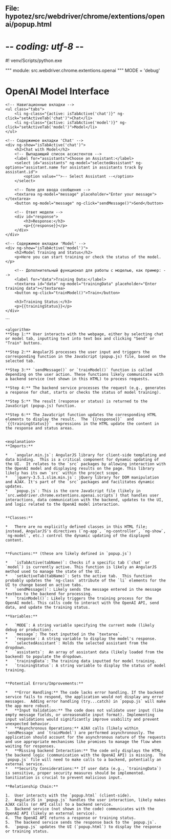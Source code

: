 ## File: hypotez/src/webdriver/chrome/extentions/openai/popup.html
# -*- coding: utf-8 -*-
#! venv/Scripts/python.exe

""" module: src.webdriver.chrome.extentions.openai """
MODE = 'debug'
<!DOCTYPE html>
<html>
<head>
    <title>OpenAI Model Interface</title>
    <script src="scripts/angular.min.js"></script>
    <script src="scripts/jquery-3.5.1.slim.min.js"></script>
    <script src="scripts/popup.js"></script>
    <link rel="stylesheet" href="style.css">
</head>
<body ng-app="openaiApp" ng-controller="MainController">
    <h1>OpenAI Model Interface</h1>

    <!-- Навигационные вкладки -->
    <ul class="tabs">
        <li ng-class="{active: isTabActive('chat')}" ng-click="setActiveTab('chat')">Chat</li>
        <li ng-class="{active: isTabActive('model')}" ng-click="setActiveTab('model')">Model</li>
    </ul>

    <!-- Содержимое вкладки 'Chat' -->
    <div ng-show="isTabActive('chat')">
        <h2>Chat with Model</h2>
        <!-- Выпадающий список ассистентов -->
        <label for="assistants">Choose an Assistant:</label>
        <select id="assistants" ng-model="selectedAssistant" ng-options="assistant.name for assistant in assistants track by assistant.id">
            <option value="">-- Select Assistant --</option>
        </select>

        <!-- Поле для ввода сообщения -->
        <textarea ng-model="message" placeholder="Enter your message"></textarea>
        <button ng-model="message" ng-click="sendMessage()">Send</button>

        <!-- Ответ модели -->
        <div id="response">
            <h3>Response:</h3>
            <p>{{response}}</p>
        </div>
    </div>

    <!-- Содержимое вкладки 'Model' -->
    <div ng-show="isTabActive('model')">
        <h2>Model Training and Status</h2>
        <p>Here you can start training or check the status of the model.</p>

        <!-- Дополнительный функционал для работы с моделью, как пример: -->
        <label for="data">Training Data:</label>
        <textarea id="data" ng-model="trainingData" placeholder="Enter training data"></textarea>
        <button ng-click="trainModel()">Train</button>

        <h3>Training Status:</h3>
        <p>{{trainingStatus}}</p>
    </div>
</body>
</html>
```

```
<algorithm>
**Step 1:** User interacts with the webpage, either by selecting chat or model tab, inputting text into text box and clicking "Send" or "Train" buttons.

**Step 2:** AngularJS processes the user input and triggers the corresponding function in the JavaScript (popup.js) file, based on the selected tab.

**Step 3:** `sendMessage()` or `trainModel()` function is called depending on the user action. These functions likely communicate with a backend service (not shown in this HTML) to process requests.

**Step 4:** The backend service processes the request (e.g., generates a response for chat, starts or checks the status of model training).

**Step 5:** The result (response or status) is returned to the JavaScript (popup.js) function.

**Step 6:** The JavaScript function updates the corresponding HTML elements to display the result.  The `{{response}}`  and `{{trainingStatus}}`  expressions in the HTML update the content in the response and status areas.


```

```
<explanation>
**Imports:**

*   `angular.min.js`: AngularJS library for client-side templating and data binding.  This is a critical component for dynamic updating of the UI.  It relates to the `src` packages by allowing interaction with the OpenAI model and displaying results on the page. This library likely has its own `src` within the project scope.
*   `jquery-3.5.1.slim.min.js`: jQuery library for DOM manipulation and AJAX. It's part of the `src` packages and facilitates dynamic updates.
*   `popup.js`: This is the core JavaScript file (likely in `src.webdriver.chrome.extentions.openai.scripts`) that handles user interactions, data communication with the backend, updates to the UI, and logic related to the OpenAI model interaction.


**Classes:**

*   There are no explicitly defined classes in this HTML file; instead, AngularJS's directives (`ng-app`, `ng-controller`, `ng-show`, `ng-model`, etc.) control the dynamic updating of the displayed content.


**Functions:** (these are likely defined in `popup.js`)

*   `isTabActive(tabName)`: Checks if a specific tab (`chat` or `model`) is currently active. This function is likely an AngularJS method used to manage the state of the UI.
*   `setActiveTab(tabName)`: Sets the active tab.  This function probably updates the `ng-class` attribute of the `li` elements for the UI to change based on active tabs.
*   `sendMessage()`: Likely sends the message entered in the message textbox to the backend for processing.
*   `trainModel()`: Likely triggers the training process for the OpenAI model. This calls code to interact with the OpenAI API, send data, and update the training status.

**Variables:**

*   `MODE`: A string variable specifying the current mode (likely debug or production).
*   `message`: The text inputted in the `textarea`.
*   `response`: A string variable to display the model's response.
*   `selectedAssistant`: Holds the selected assistant from the dropdown.
*   `assistants`:  An array of assistant data (likely loaded from the backend) to populate the dropdown.
*   `trainingData`: The training data inputted for model training.
*   `trainingStatus`: A string variable to display the status of model training.


**Potential Errors/Improvements:**

*   **Error Handling:** The code lacks error handling. If the backend service fails to respond, the application would not display any error messages.  Adding error handling (try...catch) in `popup.js` will make the app more robust.
*   **Input Validation:** The code does not validate user input (like empty message fields, or unreasonable input format). Implementing input validations would significantly improve usability and prevent unexpected behavior.
*   **Asynchronous Operations:** AJAX calls (likely within `sendMessage` and `trainModel`) are performed asynchronously. The application should account for the asynchronous nature of the requests and use appropriate mechanisms like promises to manage the flow when waiting for responses.
*   **Missing backend Interaction:** The code only displays the HTML; the backend logic (communication with the OpenAI API) is missing.  The `popup.js` file will need to make calls to a backend, potentially an external service.
*   **Security Considerations:** If user data (e.g., `trainingData`) is sensitive, proper security measures should be implemented. Sanitization is crucial to prevent malicious input.

**Relationship Chain:**

1.  User interacts with the `popup.html` (client-side).
2.  AngularJS in `popup.js` handles the user interaction, likely makes AJAX calls (or API calls) to a backend service.
3.  Backend service (not shown in the code) communicates with the OpenAI API (likely an external service).
4.  The OpenAI API returns a response or training status.
5.  The backend service sends the response back to the `popup.js`.
6.  `popup.js` updates the UI (`popup.html`) to display the response or training status.